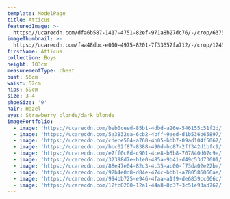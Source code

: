 ```yaml
---
template: ModelPage
title: Atticus
featuredImage: >-
  https://ucarecdn.com/dfa6b587-1417-4751-82ef-971a8b27dc76/-/crop/6375x3264/0,309/-/preview/
imageThumbnail: >-
  https://ucarecdn.com/faa48dbc-e010-4975-8201-7f33652fa712/-/crop/1245x1315/646,0/-/preview/
firstName: Atticus
collection: Boys
height: 103cm
measurementType: chest
bust: 56cm
waist: 52cm
hips: 59cm
size: 3-4
shoeSize: '9'
hair: Hazel
eyes: Strawberry blonde/dark blonde
imagePortfolio:
  - image: 'https://ucarecdn.com/beb0ceed-85b1-4dbd-a26e-546155c51f2d/'
  - image: 'https://ucarecdn.com/5a3832ea-6cb2-4bff-9aed-d1b536b65897/'
  - image: 'https://ucarecdn.com/cdece504-a760-4b05-bbb7-09ad104f5062/'
  - image: 'https://ucarecdn.com/bcc02f87-8388-490d-bc87-2ff342d1bfc9/'
  - image: 'https://ucarecdn.com/e7ff0c8d-c901-4ce8-b5b8-707840d07c9e/'
  - image: 'https://ucarecdn.com/32398d7e-b1e0-485a-9b41-d49c53d73601/'
  - image: 'https://ucarecdn.com/88e47e04-82c3-4c35-ac00-f73da02e22be/'
  - image: 'https://ucarecdn.com/92b4e0d8-d84e-474c-bbb1-a780586066ae/'
  - image: 'https://ucarecdn.com/994bb725-e946-4faa-a1f9-de6839cc066c/'
  - image: 'https://ucarecdn.com/12fc0200-12a1-44a8-8c37-3c51e93ad762/'
---
```



